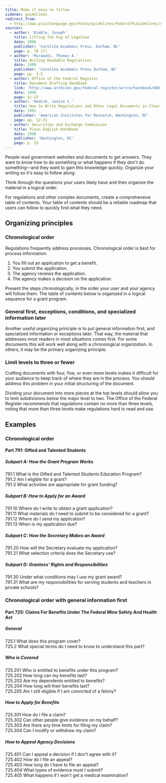 ```yaml
---
title: Make it easy to follow
sidenav: guidelines
redirect_from:
  - http://www.plainlanguage.gov/howto/guidelines/FederalPLGuidelines/orgAud.cfm
sources:
  - author: 'Kimble, Joseph'
    title: Lifting the Fog of Legalese
    date: 2006
    publisher: 'Carolina Academic Press, Durham, NC'
    page: p. 70 (C)
  - author: 'Murawski, Thomas A.'
    title: Writing Readable Regulations
    date: 1999
    publisher: 'Carolina Academic Press Durham, NC'
    page: pp. 3-5
  - author: Office of the Federal Register
    title: Document Drafting Handbook
    link: 'http://www.archives.gov/federal-register/write/handbook/ddh.pdf'
    date: 1998
    page: §1-23
  - author: 'Redish, Janice C.'
    title: How to Write Regulations and Other Legal Documents in Clear English
    date: 1991
    publisher: 'American Institutes for Research, Washington, DC'
    page: pp. 12-21
  - author: Securities and Exchange Commission
    title: Plain English Handbook
    date: 1998
    publisher: 'Washington, DC'
    page: p. 15
---
```


People read government websites and documents to get answers. They want to know how to do something or what happens if they don't do something—and they want to gain this knowledge quickly. Organize your writing so it's easy to follow along.

Think through the questions your users likely have and then organize the material in a logical order.

For regulations and other complex documents, create a comprehensive table of contents. Your table of contents should be a reliable roadmap that users can follow to quickly find what they need.

## Organizing principles

### Chronological order

Regulations frequently address processes. Chronological order is best for process information:

1. You fill out an application to get a benefit.
2. You submit the application.
3. The agency reviews the application.
4. The agency makes a decision on the application.

Present the steps chronologically, in the order your user and your agency will follow them. The table of contents below is organized in a logical sequence for a grant program.

### General first, exceptions, conditions, and specialized information later

Another useful organizing principle is to put general information first, and specialized information or exceptions later. That way, the material that addresses most readers in most situations comes first. For some documents this will work well along with a chronological organization. In others, it may be the primary organizing principle.

### Limit levels to three or fewer

Crafting documents with four, five, or even more levels makes it difficult for your audience to keep track of where they are in the process. You should address this problem in your initial structuring of the document.

Dividing your document into more pieces at the top levels should allow you to limit subdivisions below the major level to two. The Office of the Federal Register recommends that regulations contain no more than three levels, noting that more than three levels make regulations hard to read and use.

## Examples

### Chronological order

#### Part 791: Gifted and Talented Students

##### Subpart A: How the Grant Program Works

791.1 What is the Gifted and Talented Students Education Program?<br>
791.2 Am I eligible for a grant?<br>
791.3 What activities are appropriate for grant funding?

##### Subpart B: How to Apply for an Award

791.10 Where do I write to obtain a grant application?<br>
791.11 What materials do I need to submit to be considered for a grant?<br>
791.12 Where do I send my application?<br>
791.13 When is my application due?

##### Subpart C: How the Secretary Makes an Award

791.20 How will the Secretary evaluate my application?<br>
791.21 What selection criteria does the Secretary use?

##### Subpart D: Grantees' Rights and Responsibilities

791.30 Under what conditions may I use my grant award?<br>
791.31 What are my responsibilities for serving students and teachers in private schools?

### Chronological order with general information first

#### Part 725: Claims For Benefits Under The Federal Mine Safety And Health Act

##### General

725.1 What does this program cover?<br>
725.2 What special terms do I need to know to understand this part?

##### Who is Covered

725.201 Who is entitled to benefits under this program?<br>
725.202 How long can my benefits last?<br>
725.203 Are my dependents entitled to benefits?<br>
725.204 How long will their benefits last?<br>
725.205 Am I still eligible if I am convicted of a felony?

##### How to Apply for Benefits

725.301 How do I file a claim?<br>
725.302 Can other people give evidence on my behalf?<br>
725.303 Are there any time limits for filing my claim?<br>
725.304 Can I modify or withdraw my claim?

##### How to Appeal Agency Decisions

725.401 Can I appeal a decision if I don't agree with it?<br>
725.402 How do I file an appeal?<br>
725.403 How long do I have to file an appeal?<br>
725.404 What types of evidence must I submit?<br>
725.405 What happens if I won't get a medical examination?

